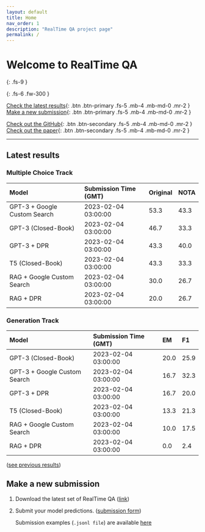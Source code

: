```yaml
---
layout: default
title: Home
nav_order: 1
description: "RealTime QA project page"
permalink: /
---
```


# Welcome to RealTime QA
{: .fs-9 }


{: .fs-6 .fw-300 }

[Check the latest results](#latest-results){: .btn .btn-primary .fs-5 .mb-4 .mb-md-0 .mr-2 } [Make a new submission](#make-a-new-submission){: .btn .btn-primary .fs-5 .mb-4 .mb-md-0 .mr-2 }

[Check out the GitHub](https://github.com/realtimeqa/realtimeqa_public){: .btn .btn-secondary .fs-5 .mb-4 .mb-md-0 .mr-2 } [Check out the paper](https://arxiv.org/abs/2207.13332){: .btn .btn-secondary .fs-5 .mb-4 .mb-md-0 .mr-2 }

---

## Latest results 

### Multiple Choice Track

| Model        | Submission Time (GMT) | Original | NOTA | 
|:-------------|:---------|:---------|:-----|
|GPT-3 + Google Custom Search|2023-02-04 03:00:00|53.3|43.3|
|GPT-3 (Closed-Book)|2023-02-04 03:00:00|46.7|33.3|
|GPT-3 + DPR|2023-02-04 03:00:00|43.3|40.0|
|T5 (Closed-Book)|2023-02-04 03:00:00|43.3|33.3|
|RAG + Google Custom Search|2023-02-04 03:00:00|30.0|26.7|
|RAG + DPR|2023-02-04 03:00:00|20.0|26.7|



### Generation Track

| Model        | Submission Time (GMT) | EM | F1 | 
|:-------------|:---------|:---------|:-----|
|GPT-3 (Closed-Book)|2023-02-04 03:00:00|20.0|25.9|
|GPT-3 + Google Custom Search|2023-02-04 03:00:00|16.7|32.3|
|GPT-3 + DPR|2023-02-04 03:00:00|16.7|20.0|
|T5 (Closed-Book)|2023-02-04 03:00:00|13.3|21.3|
|RAG + Google Custom Search|2023-02-04 03:00:00|10.0|17.5|
|RAG + DPR|2023-02-04 03:00:00|0.0|2.4|



([see previous results](https://realtimeqa.github.io/docs/results/2022/))

## Make a new submission

1. Download the latest set of RealTime QA ([link](https://github.com/realtimeqa/realtimeqa_public))

1. Submit your model predictions. ([submission form](https://forms.gle/6xANYtedAf8UrqyY8))

    Submission examples (`.jsonl file`) are available [here](https://github.com/realtimeqa/realtimeqa_public/tree/main/baseline_results)
